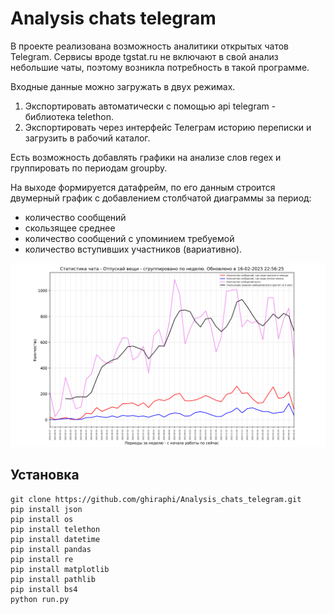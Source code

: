 # Analysis chats telegram 
В проекте реализована возможность аналитики открытых чатов Telegram. Сервисы вроде tgstat.ru не включают в свой анализ небольшие чаты, поэтому возникла потребность в такой программе.

Входные данные можно загружать в двух режимах.
1. Экспортировать автоматически с помощью api telegram - библиотека telethon.
2. Экспортировать через интерфейс Телеграм историю переписки и загрузить в рабочий каталог.

Есть возможность добавлять графики на анализе слов regex и группировать по периодам groupby.

На выходе формируется датафрейм, по его данным строится двумерный график с добавлением столбчатой диаграммы за период:
- количество сообщений 
- скользящее среднее 
- количество сообщений с упоминием требуемой 
- количество вступивших участников (вариативно).  


<img src="online_analise/files/my_plot.png" width="600">

## Установка
```
git clone https://github.com/ghiraphi/Analysis_chats_telegram.git
pip install json
pip install os
pip install telethon
pip install datetime
pip install pandas
pip install re
pip install matplotlib
pip install pathlib
pip install bs4
python run.py
```
